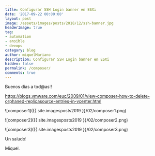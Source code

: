 ```yaml
---
title: Configurar SSH Login banner en ESXi
date: '2017-09-22 00:00:00'
layout: post
image: /assets/images/posts/2018/12/ssh-banner.jpg
headerImage: true
tag:
- automation
- ansible
- devops
category: blog
author: miquelMariano
description: Configurar SSH Login banner en ESXi
hidden: false
permalink: /composer/
comments: true
---
```


Buenos dias a tod@as!!


https://blogs.vmware.com/euc/2009/01/view-composer-how-to-delete-orphaned-replicasource-entries-in-vcenter.html

![composer1]({{ site.imagesposts2019 }}/02/composer1.png)

![composer2]({{ site.imagesposts2019 }}/02/composer2.png)

![composer3]({{ site.imagesposts2019 }}/02/composer3.png)


Un saludo!

Miquel.


